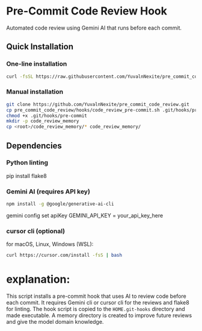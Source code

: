 # Pre-Commit Code Review Hook

Automated code review using Gemini AI that runs before each commit.

## Quick Installation

### One-line installation
```bash
curl -fsSL https://raw.githubusercontent.com/YuvalnNexite/pre_commit_code_review/main/install.sh | bash
```

### Manual installation
```bash
git clone https://github.com/YuvalnNexite/pre_commit_code_review.git
cp pre_commit_code_review/hooks/code_review_pre-commit.sh .git/hooks/pre-commit
chmod +x .git/hooks/pre-commit
mkdir -p code_review_memory
cp <root>/code_review_memory/* code_review_memory/
```
## Dependencies
### Python linting
pip install flake8

### Gemini AI (requires API key)
```bash
npm install -g @google/generative-ai-cli
```
gemini config set apiKey GEMINI_API_KEY = your_api_key_here

### cursor cli (optional)
for macOS, Linux, Windows (WSL):
```bash
curl https://cursor.com/install -fsS | bash
```

# explanation:
This script installs a pre-commit hook that uses AI to review code before each commit. It requires Gemini cli or cursor cli for the reviews and flake8 for linting.
The hook script is copied to the `HOME.git-hooks` directory and made executable.
A memory directory is created to improve future reviews and give the model domain knowledge.